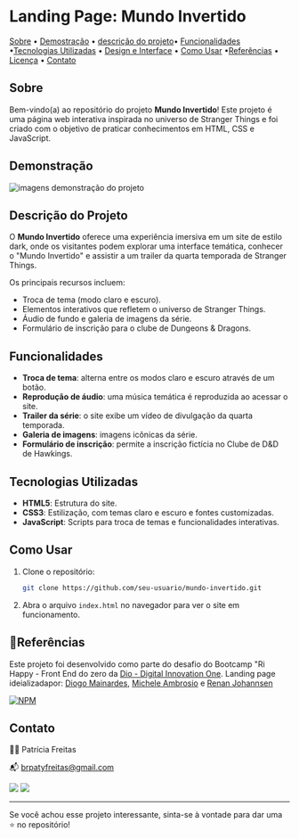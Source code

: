 # Landing Page: Mundo Invertido

[Sobre](#sobre) • [Demostração](#demostração) • [descrição do projeto](#descrição-do-projetoes)• [Funcionalidades](#funcionalidades)  •[Tecnologias Utilizadas](#tecnologias-utilizadas) • [Design e Interface](#-design-e-interface) • [Como Usar](#como-usar) •[Referências](#referências) • [Licença](#licenca) • [Contato](#contato)

## Sobre

Bem-vindo(a) ao repositório do projeto **Mundo Invertido**! Este projeto é uma página web interativa inspirada no universo de Stranger Things e foi criado com o objetivo de praticar conhecimentos em HTML, CSS e JavaScript.

## Demonstração

![imagens demonstração do projeto]()

## Descrição do Projeto

O **Mundo Invertido** oferece uma experiência imersiva em um site de estilo dark, onde os visitantes podem explorar uma interface temática, conhecer o "Mundo Invertido" e assistir a um trailer da quarta temporada de Stranger Things. 

Os principais recursos incluem:
- Troca de tema (modo claro e escuro).
- Elementos interativos que refletem o universo de Stranger Things.
- Áudio de fundo e galeria de imagens da série.
- Formulário de inscrição para o clube de Dungeons & Dragons.

## Funcionalidades

- **Troca de tema**: alterna entre os modos claro e escuro através de um botão.
- **Reprodução de áudio**: uma música temática é reproduzida ao acessar o site.
- **Trailer da série**: o site exibe um vídeo de divulgação da quarta temporada.
- **Galeria de imagens**: imagens icônicas da série.
- **Formulário de inscrição**: permite a inscrição fictícia no Clube de D&D de Hawkings.

## Tecnologias Utilizadas

- **HTML5**: Estrutura do site.
- **CSS3**: Estilização, com temas claro e escuro e fontes customizadas.
- **JavaScript**: Scripts para troca de temas e funcionalidades interativas.


## Como Usar

1. Clone o repositório:
   ```bash
   git clone https://github.com/seu-usuario/mundo-invertido.git
   ```
2. Abra o arquivo `index.html` no navegador para ver o site em funcionamento.


## 📌Referências

Este projeto foi desenvolvido como parte do desafio do Bootcamp "Ri Happy - Front End do zero da [Dio - Digital Innovation One]( https://www.dio.me/sign-up?ref=2772EA2C589E462BB0C382518E0ACBA2).
Landing page ideializadapor: [Diogo Mainardes](https://github.com/diogomainardes), [Michele Ambrosio](https://github.com/micheleambrosio) e [Renan Johannsen](https://github.com/RenanJPaula)

[![NPM](https://img.shields.io/npm/l/react)](https://github.com/patyfreitasbr/Google-Search-Page-Clone/blob/main/LICENSE)


## Contato

👩‍💻 Patrícia Freitas

📬 brpatyfreitas@gmail.com

 <a href="https://www.linkedin.com/in/patyfreitasbr"><img src="https://img.shields.io/badge/LinkedIn-0077B5?style=for-the-badge&logo=linkedin&logoColor=white" target="_blank"></a>
  <a href="https://www.instagram.com/patyfreitasbr"><img src="https://img.shields.io/badge/Instagram-E4405F?style=for-the-badge&logo=instagram&logoColor=white" target="_blank"></a>



<hr>

<p>Se você achou esse projeto interessante, sinta-se à vontade para dar uma ⭐ no repositório!<p>

 
